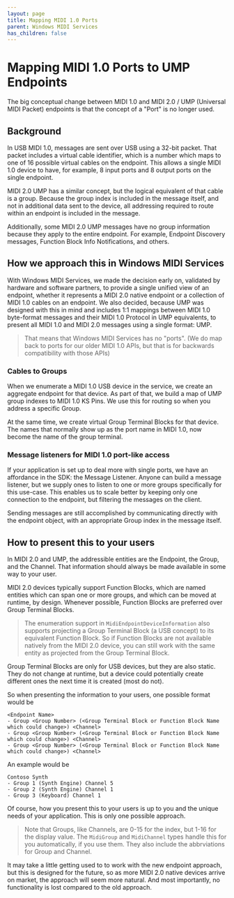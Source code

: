 ```yaml
---
layout: page
title: Mapping MIDI 1.0 Ports
parent: Windows MIDI Services
has_children: false
---
```


# Mapping MIDI 1.0 Ports to UMP Endpoints

The big conceptual change between MIDI 1.0 and MIDI 2.0 / UMP (Universal MIDI Packet) endpoints is that the concept of a "Port" is no longer used.

## Background

In USB MIDI 1.0, messages are sent over USB using a 32-bit packet. That packet includes a virtual cable identifier, which is a number which maps to one of 16 possible virtual cables on the endpoint. This allows a single MIDI 1.0 device to have, for example, 8 input ports and 8 output ports on the single endpoint.

MIDI 2.0 UMP has a similar concept, but the logical equivalent of that cable is a group. Because the group index is included in the message itself, and not in additional data sent to the device, all addressing required to route within an endpoint is included in the message.

Additionally, some MIDI 2.0 UMP messages have no group information because they apply to the entire endpoint. For example, Endpoint Discovery messages, Function Block Info Notifications, and others.

## How we approach this in Windows MIDI Services

With Windows MIDI Services, we made the decision early on, validated by hardware and software partners, to provide a single unified view of an endpoint, whether it represents a MIDI 2.0 native endpoint or a collection of MIDI 1.0 cables on an endpoint. We also decided, because UMP was designed with this in mind and includes 1:1 mappings between MIDI 1.0 byte-format messages and their MIDI 1.0 Protocol in UMP equivalents, to present all MIDI 1.0 and MIDI 2.0 messages using a single format: UMP.

> That means that Windows MIDI Services has no "ports". (We do map back to ports for our older MIDI 1.0 APIs, but that is for backwards compatibility with those APIs)

### Cables to Groups

When we enumerate a MIDI 1.0 USB device in the service, we create an aggregate endpoint for that device. As part of that, we build a map of UMP group indexes to MIDI 1.0 KS Pins. We use this for routing so when you address a specific Group.

At the same time, we create virtual Group Terminal Blocks for that device. The names that normally show up as the port name in MIDI 1.0, now become the name of the group terminal.

### Message listeners for MIDI 1.0 port-like access

If your application is set up to deal more with single ports, we have an affordance in the SDK: the Message Listener. Anyone can build a message listener, but we supply ones to listen to one or more groups specifically for this use-case. This enables us to scale better by keeping only one connection to the endpoint, but filtering the messages on the client.

Sending messages are still accomplished by communicating directly with the endpoint object, with an appropriate Group index in the message itself.

## How to present this to your users

In MIDI 2.0 and UMP, the addressible entities are the Endpoint, the Group, and the Channel. That information should always be made available in some way to your user.

MIDI 2.0 devices typically support Function Blocks, which are named entities which can span one or more groups, and which can be moved at runtime, by design. Whenever possible, Function Blocks are preferred over Group Terminal Blocks.

> The enumeration support in `MidiEndpointDeviceInformation` also supports projecting a Group Terminal Block (a USB concept) to its equivalent Function Block. So if Function Blocks are not available natively from the MIDI 2.0 device, you can still work with the same entity as projected from the Group Terminal Block.

Group Terminal Blocks are only for USB devices, but they are also static. They do not change at runtime, but a device could potentially create different ones the next time it is created (most do not).

So when presenting the information to your users, one possible format would be

```
<Endpoint Name>
- Group <Group Number> (<Group Terminal Block or Function Block Name which could change>) <Channel>
- Group <Group Number> (<Group Terminal Block or Function Block Name which could change>) <Channel>
- Group <Group Number> (<Group Terminal Block or Function Block Name which could change>) <Channel>
```

An example would be

```
Contoso Synth
- Group 1 (Synth Engine) Channel 5
- Group 2 (Synth Engine) Channel 1
- Group 3 (Keyboard) Channel 1

```

Of course, how you present this to your users is up to you and the unique needs of your application. This is only one possible approach.

> Note that Groups, like Channels, are 0-15 for the index, but 1-16 for the display value. The `MidiGroup` and `MidiChannel` types handle this for you automatically, if you use them. They also include the abbrviations for Group and Channel.

It may take a little getting used to to work with the new endpoint approach, but this is designed for the future, so as more MIDI 2.0 native devices arrive on market, the approach will seem more natural. And most importantly, no functionality is lost compared to the old approach.
